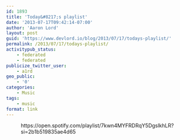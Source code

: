 ```yaml
---
id: 1893
title: 'Today&#8217;s playlist'
date: '2013-07-17T09:42:14-07:00'
author: 'Aaron Lord'
layout: post
guid: 'https://www.devlord.io/blog/2013/07/17/todays-playlist/'
permalink: /2013/07/17/todays-playlist/
activitypub_status:
    - federated
    - federated
publicize_twitter_user:
    - a1rd
geo_public:
    - '0'
categories:
    - Music
tags:
    - music
format: link
---
```


<!-- wp:embed {"url":"https://open.spotify.com/playlist/7kwn4MYFRDRqY5DgslkhLR?si=2b1b519835ae4d65","type":"rich","providerNameSlug":"spotify","responsive":true,"className":"wp-embed-aspect-21-9 wp-has-aspect-ratio"} -->
<figure class="wp-block-embed is-type-rich is-provider-spotify wp-block-embed-spotify wp-embed-aspect-21-9 wp-has-aspect-ratio"><div class="wp-block-embed__wrapper">
https://open.spotify.com/playlist/7kwn4MYFRDRqY5DgslkhLR?si=2b1b519835ae4d65
</div></figure>
<!-- /wp:embed -->